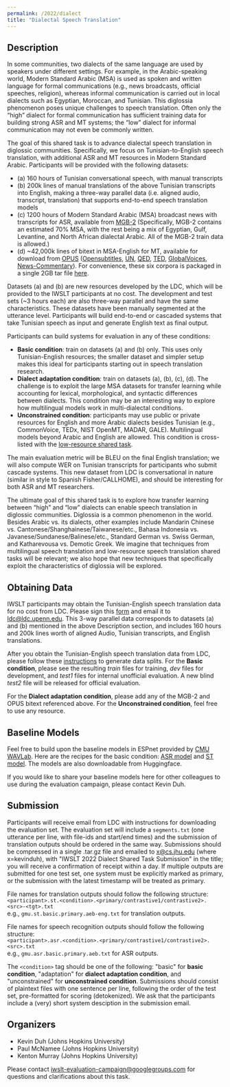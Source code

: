 ```yaml
---
permalink: /2022/dialect
title: "Dialectal Speech Translation"
---
```


## Description

In some communities, two dialects of the same language are used by speakers under different settings. For example, in the Arabic-speaking world, Modern Standard Arabic (MSA) is used as spoken and written language for formal communications (e.g., news broadcasts, official speeches, religion), whereas informal communication is carried out in local dialects such as Egyptian, Moroccan, and Tunisian. This diglossia phenomenon poses unique challenges to speech translation. Often only the “high” dialect for formal communication has sufficient training data for building strong ASR and MT systems; the “low” dialect for informal communication may not even be commonly written.

The goal of this shared task is to advance dialectal speech translation in diglossic communities. Specifically, we focus on Tunisian-to-English speech translation, with additional ASR and MT resources in Modern Standard Arabic. Participants will be provided with the following datasets: 

-  (a) 160 hours of Tunisian conversational speech, with manual transcripts
-  (b) 200k lines of manual translations of the above Tunisian transcripts into English, making a three-way parallel data (i.e. aligned audio, transcript, translation) that supports end-to-end speech translation models
-  (c) 1200 hours of Modern Standard Arabic (MSA) broadcast news with transcripts for ASR, available from [MGB-2](https://arabicspeech.org/mgb2/) (Specifically, MGB-2 contains an estimated 70% MSA, with the rest being a mix of Egyptian, Gulf, Levantine, and North African dialectal Arabic. All of the MGB-2 train data is allowed.)
-  (d) ~42,000k lines of bitext in MSA-English for MT, available for download from [OPUS](https://opus.nlpl.eu) ([Opensubtitles](https://opus.nlpl.eu/OpenSubtitles-v2018.php), [UN](https://conferences.unite.un.org/UNCorpus), [QED](https://opus.nlpl.eu/QED-v2.0a.php), [TED](https://opus.nlpl.eu/TED2020-v1.php), [GlobalVoices](https://opus.nlpl.eu/GlobalVoices-v2017q3.php), [News-Commentary](https://opus.nlpl.eu/News-Commentary-v16.php)). For convenience, these six corpora is packaged in a single 2GB tar file [here](https://www.cs.jhu.edu/~kevinduh/j/iwslt22/iwslt22-dialect-bitext.tgz). 

Datasets (a) and (b) are new resources developed by the LDC, which will be provided to the IWSLT participants at no cost. The development and test sets (~3 hours each) are also three-way parallel and have the same characteristics. These datasets have been manually segmented at the utterance level. Participants will build end-to-end or cascaded systems that take Tunisian speech as input and generate English text as final output. 

Participants can build systems for evaluation in any of these conditions:
- <b>Basic condition</b>: train on datasets (a) and (b) only. This uses only Tunisian-English resources; the smaller dataset and simpler setup makes this ideal for participants starting out in speech translation research. 
- <b>Dialect adaptation condition</b>: train on datasets (a), (b), (c), (d). The challenge is to exploit the large MSA datasets for transfer learning while accounting for lexical, morphological, and syntactic differences between dialects. This condition may be an interesting way to explore how multilingual models work in multi-dialectal conditions. 
- <b>Unconstrained condition</b>: participants may use public or private resources for English and more Arabic dialects besides Tunisian (e.g., CommonVoice, TEDx, NIST OpenMT, MADAR, GALE). Multilingual models beyond Arabic and English are allowed. This condition is cross-listed with the [low-resource shared task](low-resource.md).

The main evaluation metric will be BLEU on the final English translation; we will also compute WER on Tunisian transcripts for participants who submit cascade systems. This new dataset from LDC is conversational in nature (similar in style to Spanish Fisher/CALLHOME), and should be interesting for both ASR and MT researchers.

The ultimate goal of this shared task is to explore how transfer learning between “high” and “low” dialects can enable speech translation in diglossic communities. Diglossia is a common phenomenon in the world. Besides Arabic vs. its dialects, other examples include Mandarin Chinese vs. Cantonese/Shanghainese/Taiwanese/etc., Bahasa Indonesia vs. Javanese/Sundanese/Balinese/etc., Standard German vs. Swiss German, and Katharevousa vs. Demotic Greek. We imagine that techniques from multilingual speech translation and low-resource speech translation shared tasks will be relevant; we also hope that new techniques that specifically exploit the characteristics of diglossia will be explored. 

## Obtaining Data

IWSLT participants may obtain the Tunisian-English speech translation data for no cost from LDC. Please sign this [form](https://www.cs.jhu.edu/~kevinduh/j/iwslt22/IWSLT_2022_LDC_Evaluation_Agreement) and email it to ldc@ldc.upenn.edu. This 3-way parallel data corresponds to datasets (a) and (b) mentioned in the above Description section, and includes 160 hours and 200k lines worth of aligned Audio, Tunisian transcripts, and English translations. 

After you obtain the Tunisian-English speech translation data from LDC, please follow these [instructions](https://github.com/kevinduh/iwslt22-dialect) to generate data splits. For the <b>Basic condition</b>, please see the resulting <i>train</i> files for training, <i>dev</i> files for development, and <i>test1</i> files for internal unofficial evaluation. A new blind <i>test2</i> file will be released for official evaluation. 

For the <b>Dialect adaptation condition</b>, please add any of the MGB-2 and OPUS bitext referenced above. For the <b>Unconstrained condition</b>, feel free to use any resource. 

## Baseline Models

Feel free to build upon the baseline models in ESPnet provided by <a href="https://shinjiwlab.github.io">CMU WAVLab</a>. Here are the recipes for the basic condition: <a href="https://github.com/espnet/espnet/blob/master/egs2/iwslt22_dialect/asr1/RESULTS.md">ASR model</a> and 
<a href="https://github.com/espnet/espnet/blob/master/egs2/iwslt22_dialect/st1/RESULTS.md">ST model</a>. The models are also downloadable from Huggingface. 

If you would like to share your baseline models here for other colleagues to use during the evaluation campaign, please contact Kevin Duh. 

## Submission

Participants will receive email from LDC with instructions for downloading the evaluation set. The evaluation set will include a `segments.txt` (one utterance per line, with file-ids and start/end times) and the submission of translation outputs should be ordered in the same way. Submissions should be compressed in a single .tar.gz file and emailed to x@cs.jhu.edu (where x=kevinduh), with "IWSLT 2022 Dialect Shared Task Submission" in the title; you will receive a confirmation of receipt within a day. If multiple outputs are submitted for one test set, one system must be explicitly marked as primary, or the submission with the latest timestamp will be treated as primary. 

File names for translation outputs should follow the following structure:  <br>
```<participant>.st.<condition>.<primary/contrastive1/contrastive2>.<src>-<tgt>.txt``` <br>
e.g.,
```gmu.st.basic.primary.aeb-eng.txt``` for translation outputs.

File names for speech recognition outputs should follow the following structure:  <br>
```<participant>.asr.<condition>.<primary/contrastive1/contrastive2>.<src>.txt``` <br>
e.g.,
```gmu.asr.basic.primary.aeb.txt``` for ASR outputs.

The ```<condition>``` tag should be one of the following: "basic" for <b>basic condition</b>, "adaptation" for <b>dialect adaptation condition</b>, and "unconstrained" for <b>unconstrained condition</b>. Submissions should consist of plaintext files with one sentence per line, following the order of the test set, pre-formatted for scoring (detokenized). We ask that the participants include a (very) short system desciption in the submission email.

## Organizers

- Kevin Duh (Johns Hopkins University) 
- Paul McNamee (Johns Hopkins University) 
- Kenton Murray (Johns Hopkins University)

Please contact iwslt-evaluation-campaign@googlegroups.com for questions and clarifications about this task. 

<!-- Markdown notes: comments can be formed as above; bulleted lines start with a - ; if you want to have a line break either put a blank line in between the text or leave two spaces at the end of the line -->


